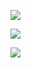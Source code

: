 ![](https://github-readme-stats.vercel.app/api?username=Berke-Ates&count_private=true&show_icons=true&theme=onedark)

![](https://streak-stats.demolab.com/?user=Berke-Ates&theme=onedark)

![](https://github-readme-stats.vercel.app/api/top-langs/?username=Berke-Ates&count_private=true&langs_count=20&theme=onedark)


